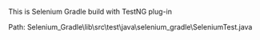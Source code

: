 This is Selenium Gradle build with TestNG plug-in

Path: Selenium_Gradle\lib\src\test\java\selenium_gradle\SeleniumTest.java